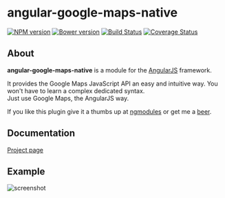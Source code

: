 # angular-google-maps-native

[![NPM version][npm-image]][npm-url] [![Bower version][bower-image]][bower-url] [![Build Status][travis-image]][travis-url] [![Coverage Status][coverage-image]][coverage-url]

## About

**angular-google-maps-native** is a module for the [AngularJS](http://angularjs.org/) framework.

It provides the Google Maps JavaScript API an easy and intuitive way. You won't have to learn a complex dedicated syntax.  
Just use Google Maps, the AngularJS way.

If you like this plugin give it a thumbs up at [ngmodules](http://ngmodules.org/modules/angular-google-maps-native) or get me a [beer](https://www.paypal.com/cgi-bin/webscr?cmd=_s-xclick&hosted_button_id=WCUX27CFV79S2).


## Documentation

[Project page](http://jbdemonte.github.io/angular-google-maps-native/)

## Example

![screenshot](assets/screenshot.png)

[npm-url]: https://npmjs.org/package/angular-google-maps-native 
[npm-image]: https://badge.fury.io/js/angular-google-maps-native.svg

[bower-url]: http://badge.fury.io/bo/angular-google-maps-native
[bower-image]: https://badge.fury.io/bo/angular-google-maps-native.svg

[travis-url]: http://travis-ci.org/jbdemonte/angular-google-maps-native
[travis-image]: https://secure.travis-ci.org/jbdemonte/angular-google-maps-native.png?branch=master

[coverage-url]: https://coveralls.io/github/jbdemonte/angular-google-maps-native?branch=master
[coverage-image]: https://coveralls.io/repos/jbdemonte/angular-google-maps-native/badge.svg?branch=master&service=github
